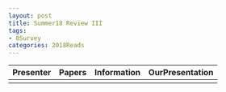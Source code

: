 ```yaml
---
layout: post
title: Summer18 Review III
tags:
- 0Survey
categories: 2018Reads
---
```



| Presenter | Papers | Information| OurPresentation |
| -----: | ----------: | :----- | :----- |
|  |  |  |   | 
